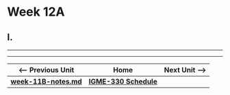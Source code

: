 # Week 12A

## I. 

<hr><hr>

| <-- Previous Unit | Home | Next Unit -->
| --- | --- | --- 
| [**week-11B-notes.md**](11B.md)     |  [**IGME-330 Schedule**](../schedule.md) | | [**week-12B-notes.md**](12B.md) 
